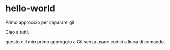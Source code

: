 # hello-world
Primo approccio per imparare git

Ciao a tutti,

questo è il mio primo approggio a Git senza usare codici a linea di comando.
